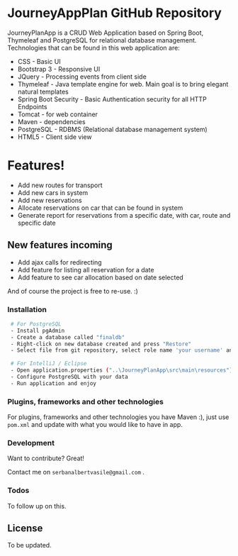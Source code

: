 # JourneyAppPlan GitHub Repository


JourneyPlanApp is a CRUD Web Application based on Spring Boot, Thymeleaf and PostgreSQL for relational database management.
Technologies that can be found in this web application are:

  - CSS - Basic UI
  - Bootstrap 3 - Responsive UI
  - JQuery - Processing events from client side
  - Thymeleaf - Java template engine for web.  Main goal is to bring elegant natural templates
  - Spring Boot Security - Basic Authentication security for all HTTP Endpoints
  - Tomcat - for web container
  - Maven - dependencies
  - PostgreSQL - RDBMS (Relational database management system)
  - HTML5 - Client side view

# Features!

  - Add new routes for transport
  - Add new cars in system
  - Add new reservations
  - Allocate reservations on car that can be found in system
  - Generate report for reservations from a specific date, with car, route and specific date


## New features incoming

  - Add ajax calls for redirecting
  - Add feature for listing all reservation for a date
  - Add feature to see car allocation based on date selected

And of course the project is free to re-use. :) 

### Installation


```sh
 # For PostgreSQL
 - Install pgAdmin
 - Create a database called "finaldb"
 - Right-click on new database created and press "Restore"
 - Select file from git repository, select role name 'your username' and press 'restore' button
 
 # For IntelliJ / Eclipse
 - Open application.properties ("..\JourneyPlanApp\src\main\resources")
 - Configure PostgreSQL with your data
 - Run application and enjoy
```


### Plugins, frameworks and other technologies

For plugins, frameworks and other technologies you have Maven :), just use ```pom.xml``` and update with what you would like to have in app. 


### Development

Want to contribute? Great!

Contact me on ```serbanalbertvasile@gmail.com``` .


### Todos

 To follow up on this.
 

License
----

To be updated.

